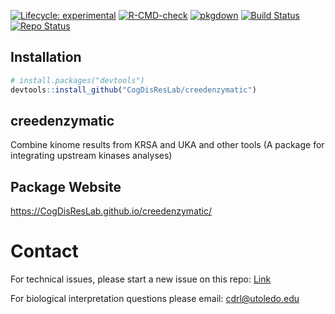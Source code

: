 <!-- badges: start -->

[![Lifecycle:
experimental](https://img.shields.io/badge/lifecycle-experimental-orange.svg)](https://www.tidyverse.org/lifecycle/#experimental)
[![R-CMD-check](https://github.com/CogDisResLab/creedenzymatic/actions/workflows/R-CMD-check.yaml/badge.svg)](https://github.com/CogDisResLab/creedenzymatic/actions/workflows/R-CMD-check.yaml)
[![pkgdown](https://github.com/CogDisResLab/creedenzymatic/actions/workflows/pkgdown.yaml/badge.svg)](https://github.com/CogDisResLab/creedenzymatic/actions/workflows/pkgdown.yaml)
[![Build
Status](https://www.travis-ci.com/CogDisResLab/creedenzymatic.svg?branch=master)](https://www.travis-ci.com/CogDisResLab/creedenzymatic)
[![Repo
Status](https://www.repostatus.org/badges/latest/active.svg)](https://www.repostatus.org/#active)

<!-- badges: end -->

## Installation

``` r
# install.packages("devtools")
devtools::install_github("CogDisResLab/creedenzymatic")
```

## creedenzymatic

Combine kinome results from KRSA and UKA and other tools (A package for
integrating upstream kinases analyses)

## Package Website

<https://CogDisResLab.github.io/creedenzymatic/>

# Contact

For technical issues, please start a new issue on this repo:
[Link](https://github.com/CogDisResLab/creedenzymatic/issues)

For biological interpretation questions please email: <cdrl@utoledo.edu>
